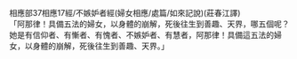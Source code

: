 相應部37相應17經/不嫉妒者經(婦女相應/處篇/如來記說)(莊春江譯)  
「阿那律！具備五法的婦女，以身體的崩解，死後往生到善趣、天界，哪五個呢？她是有信仰者、有慚者、有愧者、不嫉妒者、有慧者，阿那律！具備這五法的婦女，以身體的崩解，死後往生到善趣、天界。」  
  
  
